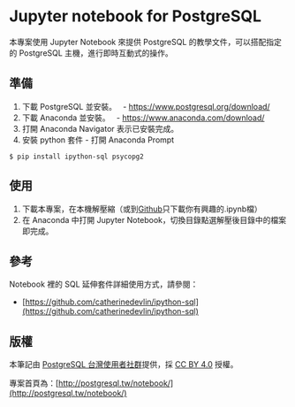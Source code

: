 # Jupyter notebook for PostgreSQL
本專案使用 Jupyter Notebook 來提供 PostgreSQL 的教學文件，可以搭配指定的 PostgreSQL 主機，進行即時互動式的操作。

## 準備
1. 下載 PostgreSQL 並安裝。
   - https://www.postgresql.org/download/
2. 下載 Anaconda 並安裝。
   - https://www.anaconda.com/download/
3. 打開 Anaconda Navigator 表示已安裝完成。
4. 安裝 python 套件 - 打開 Anaconda Prompt
   
```
$ pip install ipython-sql psycopg2
```

## 使用
1. 下載本專案，在本機解壓縮（或到[Github](https://github.com/pgsql-tw/notebook)只下載你有興趣的.ipynb檔）
2. 在 Anaconda 中打開 Jupyter Notebook，切換目錄點選解壓後目錄中的檔案即完成。

## 參考
Notebook 裡的 SQL 延伸套件詳細使用方式，請參閱：
- [https://github.com/catherinedevlin/ipython-sql](https://github.com/catherinedevlin/ipython-sql)

## 版權
本筆記由 [PostgreSQL 台灣使用者社群](https://postgresql.tw)提供，採 [CC BY 4.0](https://creativecommons.org/licenses/by/4.0/deed.zh_TW) 授權。

專案首頁為：[http://postgresql.tw/notebook/](http://postgresql.tw/notebook/)
